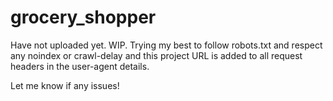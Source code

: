 # grocery_shopper

Have not uploaded yet. WIP. Trying my best to follow robots.txt and respect any noindex or crawl-delay and this project URL is added to all request headers in the user-agent details.

Let me know if any issues!
